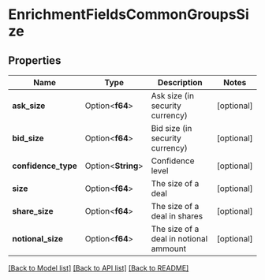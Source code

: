 # EnrichmentFieldsCommonGroupsSize

## Properties

Name | Type | Description | Notes
------------ | ------------- | ------------- | -------------
**ask_size** | Option<**f64**> | Ask size (in security currency) | [optional]
**bid_size** | Option<**f64**> | Bid size (in security currency) | [optional]
**confidence_type** | Option<**String**> | Confidence level | [optional]
**size** | Option<**f64**> | The size of a deal | [optional]
**share_size** | Option<**f64**> | The size of a deal in shares | [optional]
**notional_size** | Option<**f64**> | The size of a deal in notional ammount | [optional]

[[Back to Model list]](../README.md#documentation-for-models) [[Back to API list]](../README.md#documentation-for-api-endpoints) [[Back to README]](../README.md)


